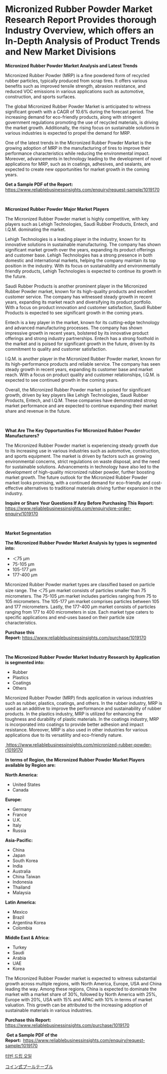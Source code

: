 <p><h1>Micronized Rubber Powder Market Research Report Provides thorough Industry Overview, which offers an In-Depth Analysis of Product Trends and New Market Divisions</h1></p><p><strong>Micronized Rubber Powder Market Analysis and Latest Trends</strong></p>
<p><p>Micronized Rubber Powder (MRP) is a fine powdered form of recycled rubber particles, typically produced from scrap tires. It offers various benefits such as improved tensile strength, abrasion resistance, and reduced VOC emissions in various applications such as automotive, construction, and sports surfaces.</p><p>The global Micronized Rubber Powder Market is anticipated to witness significant growth with a CAGR of 10.6% during the forecast period. The increasing demand for eco-friendly products, along with stringent government regulations promoting the use of recycled materials, is driving the market growth. Additionally, the rising focus on sustainable solutions in various industries is expected to propel the demand for MRP.</p><p>One of the latest trends in the Micronized Rubber Powder Market is the growing adoption of MRP in the manufacturing of tires to improve their performance characteristics while reducing the environmental impact. Moreover, advancements in technology leading to the development of novel applications for MRP, such as in coatings, adhesives, and sealants, are expected to create new opportunities for market growth in the coming years.</p></p>
<p><strong>Get a Sample PDF of the Report:&nbsp;</strong> <a href="https://www.reliablebusinessinsights.com/enquiry/request-sample/1019170">https://www.reliablebusinessinsights.com/enquiry/request-sample/1019170</a></p>
<p>&nbsp;</p>
<p><strong>Micronized Rubber Powder Major Market Players</strong></p>
<p><p>The Micronized Rubber Powder market is highly competitive, with key players such as Lehigh Technologies, Saudi Rubber Products, Entech, and I.Q.M. dominating the market. </p><p>Lehigh Technologies is a leading player in the industry, known for its innovative solutions in sustainable manufacturing. The company has shown significant market growth over the years, expanding its product offerings and customer base. Lehigh Technologies has a strong presence in both domestic and international markets, helping the company maintain its top position in the industry. With its focus on sustainability and environmentally friendly products, Lehigh Technologies is expected to continue its growth in the future.</p><p>Saudi Rubber Products is another prominent player in the Micronized Rubber Powder market, known for its high-quality products and excellent customer service. The company has witnessed steady growth in recent years, expanding its market reach and diversifying its product portfolio. With a focus on product innovation and customer satisfaction, Saudi Rubber Products is expected to see significant growth in the coming years.</p><p>Entech is a key player in the market, known for its cutting-edge technology and advanced manufacturing processes. The company has shown impressive growth in recent years, bolstered by its innovative product offerings and strong industry partnerships. Entech has a strong foothold in the market and is poised for significant growth in the future, driven by its commitment to quality and customer satisfaction.</p><p>I.Q.M. is another player in the Micronized Rubber Powder market, known for its high-performance products and reliable service. The company has seen steady growth in recent years, expanding its customer base and market reach. With a focus on product quality and customer relationships, I.Q.M. is expected to see continued growth in the coming years.</p><p>Overall, the Micronized Rubber Powder market is poised for significant growth, driven by key players like Lehigh Technologies, Saudi Rubber Products, Entech, and I.Q.M. These companies have demonstrated strong market performance and are expected to continue expanding their market share and revenue in the future.</p></p>
<p>&nbsp;</p>
<p><strong>What Are The Key Opportunities For Micronized Rubber Powder Manufacturers?</strong></p>
<p><p>The Micronized Rubber Powder market is experiencing steady growth due to its increasing use in various industries such as automotive, construction, and sports equipment. The market is driven by factors such as growing environmental concerns, strict regulations on waste disposal, and the need for sustainable solutions. Advancements in technology have also led to the development of high-quality micronized rubber powder, further boosting market growth. The future outlook for the Micronized Rubber Powder market looks promising, with a continued demand for eco-friendly and cost-effective alternatives to traditional materials driving further expansion in the industry.</p></p>
<p><strong>Inquire or Share Your Questions If Any Before Purchasing This Report:</strong> <a href="https://www.reliablebusinessinsights.com/enquiry/pre-order-enquiry/1019170">https://www.reliablebusinessinsights.com/enquiry/pre-order-enquiry/1019170</a></p>
<p>&nbsp;</p>
<p><strong>Market Segmentation</strong></p>
<p><strong>The Micronized Rubber Powder Market Analysis by types is segmented into:</strong></p>
<p><ul><li>＜75 μm</li><li>75-105 μm</li><li>105-177 μm</li><li>177-400 μm</li></ul></p>
<p><p>Micronized Rubber Powder market types are classified based on particle size range. The ＜75 μm market consists of particles smaller than 75 micrometers. The 75-105 μm market includes particles ranging from 75 to 105 micrometers. The 105-177 μm market comprises particles between 105 and 177 micrometers. Lastly, the 177-400 μm market consists of particles ranging from 177 to 400 micrometers in size. Each market type caters to specific applications and end-uses based on their particle size characteristics.</p></p>
<p><strong>Purchase this Report:&nbsp;</strong><a href="https://www.reliablebusinessinsights.com/purchase/1019170">https://www.reliablebusinessinsights.com/purchase/1019170</a></p>
<p>&nbsp;</p>
<p><strong>The Micronized Rubber Powder Market Industry Research by Application is segmented into:</strong></p>
<p><ul><li>Rubber</li><li>Plastics</li><li>Coatings</li><li>Others</li></ul></p>
<p><p>Micronized Rubber Powder (MRP) finds application in various industries such as rubber, plastics, coatings, and others. In the rubber industry, MRP is used as an additive to improve the performance and sustainability of rubber products. In the plastics industry, MRP is utilized for enhancing the toughness and durability of plastic materials. In the coatings industry, MRP is incorporated into coatings to provide better adhesion and impact resistance. Moreover, MRP is also used in other industries for various applications due to its versatility and eco-friendly nature.</p></p>
<p><a href="https://www.reliablebusinessinsights.com/micronized-rubber-powder-r1019170">&nbsp;https://www.reliablebusinessinsights.com/micronized-rubber-powder-r1019170</a></p>
<p><strong>In terms of Region, the Micronized Rubber Powder Market Players available by Region are:</strong></p>
<p>
    <p> <strong> North America: </strong>
        <ul>
            <li>United States</li>
            <li>Canada</li>
        </ul>
        </p> 
    <p> <strong> Europe: </strong>
        <ul>
            <li>Germany</li>
            <li>France</li>
            <li>U.K.</li>
            <li>Italy</li>
            <li>Russia</li>
        </ul>
        </p> 
    <p> <strong> Asia-Pacific: </strong>
        <ul>
            <li>China</li>
            <li>Japan</li>
            <li>South Korea</li>
            <li>India</li>
            <li>Australia</li>
            <li>China Taiwan</li>
            <li>Indonesia</li>
            <li>Thailand</li>
            <li>Malaysia</li>
        </ul>
        </p> 
    <p> <strong> Latin America: </strong>
        <ul>
            <li>Mexico</li>
            <li>Brazil</li>
            <li>Argentina Korea</li>
            <li>Colombia</li>
        </ul>
        </p> 
    <p> <strong> Middle East & Africa: </strong>
        <ul>
            <li>Turkey</li>
            <li>Saudi</li>
            <li>Arabia</li>
            <li>UAE</li>
            <li>Korea</li>
        </ul>
    </p>
    </p>
<p><p>The Micronized Rubber Powder market is expected to witness substantial growth across multiple regions, with North America, Europe, USA and China leading the way. Among these regions, China is expected to dominate the market with a market share of 30%, followed by North America with 25%, Europe with 20%, USA with 15% and APAC with 10% in terms of market valuation. This growth can be attributed to the increasing adoption of sustainable materials in various industries.</p></p>
<p><strong>Purchase this Report: </strong><a href="https://www.reliablebusinessinsights.com/purchase/1019170">https://www.reliablebusinessinsights.com/purchase/1019170</a></p>
<p>&nbsp;<strong>Get a Sample PDF of the Report:&nbsp;&nbsp;</strong><a href="https://www.reliablebusinessinsights.com/enquiry/request-sample/1019170">https://www.reliablebusinessinsights.com/enquiry/request-sample/1019170</a></p>
<p><strong></strong></p>
<p><p><a href="https://github.com/lzuwsfreyoq70/Market-Research-Report-List-3/blob/main/37060826149.md">터빈 드립 오일</a></p><p><a href="https://github.com/avwofrml53535/Market-Research-Report-List-3/blob/main/75610702128.md">コイン式プールテーブル</a></p></p>